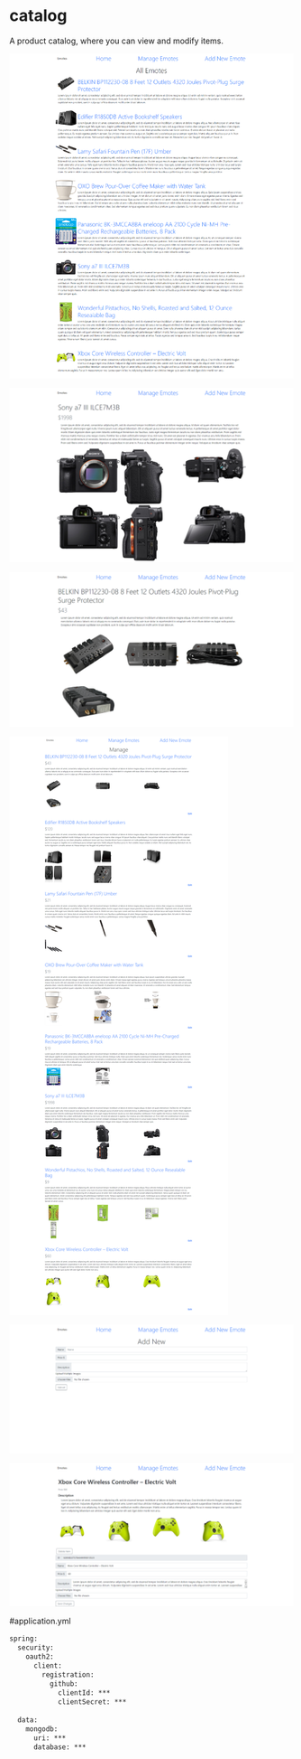 # catalog

A product catalog, where you can view and modify items.

![alt text](/preview/all.png?raw=true)

![alt text](/preview/item.png?raw=true)

![alt text](/preview/item2.png?raw=true)

![alt text](/preview/manage.png?raw=true)

![alt text](/preview/add.png?raw=true)

![alt text](/preview/edit.png?raw=true)



#application.yml
```
spring:
  security:
    oauth2:
      client:
        registration:
          github:
            clientId: ***
            clientSecret: ***

  data:
    mongodb:
      uri: ***
      database: ***
```
